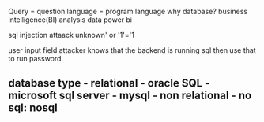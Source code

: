 Query = question
language = program language 
why database?
    business intelligence(BI)
    analysis data 
    power bi


sql injection attaack
unknown' or '1'='1

user input field
attacker knows that the backend is running sql
then use that to run password.


database type
    - relational
        - oracle SQL
        - microsoft sql server
        - mysql
    - non relational
        - no sql: nosql
- 

